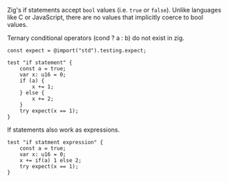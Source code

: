 Zig's if statements accept `bool` values (i.e. `true` or `false`). Unlike languages like C or JavaScript, there are no values that implicitly coerce to bool values.

Ternary conditional operators (cond ? a : b) do not exist in zig.
```zig
const expect = @import("std").testing.expect;

test "if statement" {
    const a = true;
    var x: u16 = 0;
    if (a) {
        x += 1;
    } else {
        x += 2;
    }
    try expect(x == 1);
}
```

If statements also work as expressions.
```zig
test "if statment expression" {
	const a = true;
	var x: u16 = 0;
	x += if(a) 1 else 2;
	try expect(x == 1);
}
```